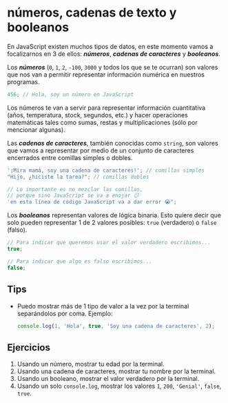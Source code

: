 # números, cadenas de texto y booleanos

En JavaScript existen muchos tipos de datos, en este momento vamos a focalizarnos en 3 de ellos: **_números_**, **_cadenas de caracteres_** y **_booleanos_**.

Los **_números_** (`0`, `1`, `2`, `-100`, `3000` y todos los que se te ocurran) son valores que nos van a permitir representar información numérica en nuestros programas.

```javascript
456; // Hola, soy un número en JavaScript
```

Los números te van a servir para representar información cuantitativa (años, temperatura, stock, segundos, etc.) y hacer operaciones matemáticas tales como sumas, restas y multiplicaciones (sólo por mencionar algunas).

Las **_cadenas de caracteres_**, también conocidas como `string`, son valores que vamos a representar por medio de un conjunto de caracteres encerrados entre comillas simples o dobles.

```javascript
'¡Mira mamá, soy una cadena de caracteres!'; // comillas simples
"Hijo, ¿hiciste la tarea?"; // comillas dobles

// Lo importante es no mezclar las comillas,
// porque sino JavaScript se va a enojar 😕
'en esta línea de código JavaScript va a dar error 😭";
```

Los **_booleanos_** representan valores de lógica binaria. Esto quiere decir que solo pueden representar 1 de 2 valores posibles: `true` (verdadero) o `false` (falso).

```javascript
// Para indicar que queremos usar el valor verdadero escribimos...
true;

// Para indicar que algo es falso escribimos...
false;
```

## Tips

* Puedo mostrar más de 1 tipo de valor a la vez por la terminal separándolos por coma. Ejemplo:

    ```javascript
    console.log(1, 'Hola', true, 'Soy una cadena de caracteres', 2);
    ```

## Ejercicios

1. Usando un número, mostrar tu edad por la terminal.
1. Usando una cadena de caracteres, mostrar tu nombre por la terminal.
1. Usando un booleano, mostrar el valor verdadero por la terminal.
1. Usando un solo `console.log`, mostrar los valores `1`, `200`, `'Genial'`, `false`, `true`.
